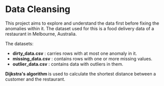 # Data Cleansing

This project aims to explore and understand the data first before fixing the anomalies within it. The dataset used for this is a food delivery data of a restaurant in Melbourne, Australia.

The datasets:

<ul>
  <li> <b>dirty_data.csv</b> : carries rows with at most one anomaly in it.</li>
  <li> <b>missing_data.csv</b> : contains rows with one or more missing values.</li>
  <li> <b>outlier_data.csv</b> : contains data with outliers in them.</li>
</ul>

<b> Dijkstra's algorithm </b> is used to calculate the shortest distance between a customer and the restaurant.
